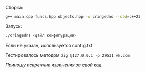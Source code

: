 Сборка:

```bash 
g++ main.cpp funcs.hpp objects.hpp -o cringedns --std=c++23
```



Запуск:
```bash
./cringedns <файл конфигурации>
```
Если не указан, используется config.txt


Тестировалось методом `dig @127.0.0.1 -p 29531 vk.com`

*Приношу искренние извинения за свой код.*